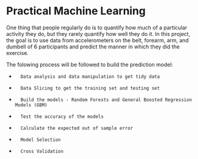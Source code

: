 # Practical Machine Learning
One thing that people regularly do is to quantify how much of a particular activity they do, but they rarely quantify how well they do it. In this project, the goal is to use data from accelerometers on the belt, forearm, arm, and dumbell of 6 participants and predict the manner in which they did the exercise.

The folowing process will be followed to build the prediction model:  

*       Data analysis and data manipulation to get tidy data  
*       Data Slicing to get the training set and testing set  
*       Build the models - Random Forests and General Boosted Regression Models (GBM)  
*       Test the accuracy of the models  
*       Calculate the expected out of sample error  
*       Model Selection  
*       Cross Validation  
